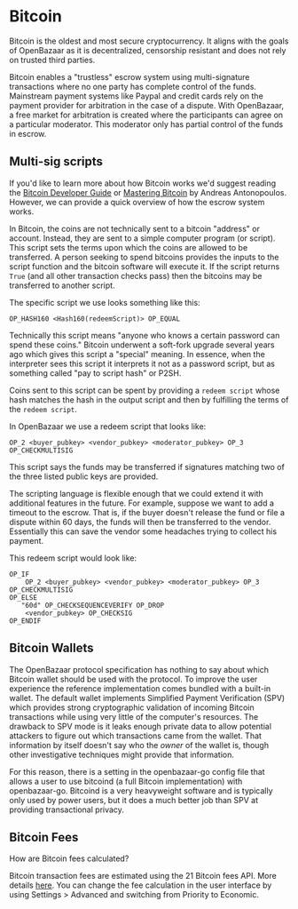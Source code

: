 # Bitcoin

Bitcoin is the oldest and most secure cryptocurrency. It aligns with the goals of OpenBazaar as it is decentralized, censorship resistant and does not rely on trusted third parties.

Bitcoin enables a "trustless" escrow system using multi-signature transactions where no one party has complete control of the funds. Mainstream payment systems like Paypal and credit cards rely on the payment provider for arbitration in the case of a dispute. With OpenBazaar, a free market for arbitration is created where the participants can agree on a particular moderator. This moderator only has partial control of the funds in escrow.

## Multi-sig scripts
If you'd like to learn more about how Bitcoin works we'd suggest reading the <a href="https://bitcoin.org/en/developer-guide">Bitcoin Developer Guide</a> or [Mastering Bitcoin](https://www.amazon.com/Mastering-Bitcoin-Programming-Open-Blockchain/dp/1491954388/) by Andreas Antonopoulos. However, we can provide a quick overview of how the escrow system works. 

In Bitcoin, the coins are not technically sent to a bitcoin "address" or account. Instead, they are sent to a simple computer program (or script). This script sets the terms upon which the coins are allowed to be transferred. A person seeking to spend bitcoins provides the inputs to the script function and the bitcoin software will execute it. If the script returns `True` (and all other transaction checks pass) then the bitcoins may be transferred to another script. 

The specific script we use looks something like this:
```
OP_HASH160 <Hash160(redeemScript)> OP_EQUAL
```

Technically this script means "anyone who knows a certain password can spend these coins." Bitcoin underwent a soft-fork upgrade several years ago which gives this script a "special" meaning. In essence, when the interpreter sees this script it interprets it not as a password script, but as something called "pay to script hash" or P2SH.

Coins sent to this script can be spent by providing a `redeem script` whose hash matches the hash in the output script and then by fulfilling the terms of the `redeem script`.

In OpenBazaar we use a redeem script that looks like:

```
OP_2 <buyer_pubkey> <vendor_pubkey> <moderator_pubkey> OP_3 OP_CHECKMULTISIG
```

This script says the funds may be transferred if signatures matching two of the three listed public keys are provided.

The scripting language is flexible enough that we could extend it with additional features in the future. For example, suppose we want to add a timeout to the escrow. That is, if the buyer doesn't release the fund or file a dispute within 60 days, the funds will then be transferred to the vendor. Essentially this can save the vendor some headaches trying to collect his payment. 

This redeem script would look like:

```
OP_IF
    OP_2 <buyer_pubkey> <vendor_pubkey> <moderator_pubkey> OP_3 OP_CHECKMULTISIG
OP_ELSE
   "60d" OP_CHECKSEQUENCEVERIFY OP_DROP
    <vendor_pubkey> OP_CHECKSIG
OP_ENDIF
```

## Bitcoin Wallets
The OpenBazaar protocol specification has nothing to say about which Bitcoin wallet should be used with the protocol. To improve the user experience the reference implementation comes bundled with a built-in wallet. The default wallet implements Simplified Payment Verification (SPV) which provides strong cryptographic validation of incoming Bitcoin transactions while using very little of the computer's resources. The drawback to SPV mode is it leaks enough private data to allow potential attackers to figure out which transactions came from the wallet. That information by itself doesn't say who the *owner* of the wallet is, though other investigative techniques might provide that information. 

For this reason, there is a setting in the openbazaar-go config file that allows a user to use bitcoind (a full Bitcoin implementation) with openbazaar-go. Bitcoind is a very heavyweight software and is typically only used by power users, but it does a much better job than SPV at providing transactional privacy. 

## Bitcoin Fees

How are Bitcoin fees calculated?

Bitcoin transaction fees are estimated using the 21 Bitcoin fees API. More details [here](https://bitcoinfees.21.co/api). You can change the fee calculation in the user interface by using Settings > Advanced and switching from Priority to Economic.